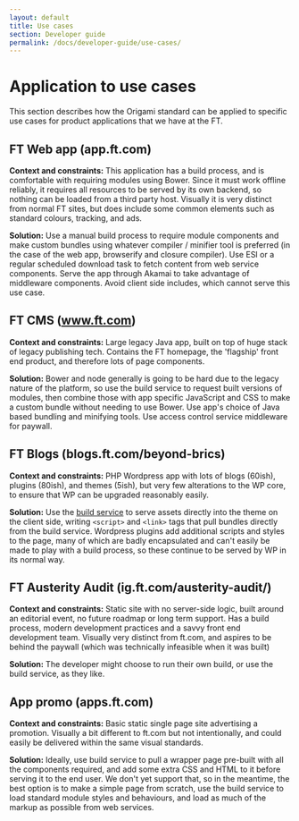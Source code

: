 ```yaml
---
layout: default
title: Use cases
section: Developer guide
permalink: /docs/developer-guide/use-cases/
---
```


# Application to use cases

This section describes how the Origami standard can be applied to specific use cases for product applications that we have at the FT.

## FT Web app (app.ft.com)

**Context and constraints:** This application has a build process, and is comfortable with requiring modules using Bower.  Since it must work offline reliably, it requires all resources to be served by its own backend, so nothing can be loaded from a third party host.  Visually it is very distinct from normal FT sites, but does include some common elements such as standard colours, tracking, and ads.

**Solution:** Use a manual build process to require module components and make custom bundles using whatever compiler / minifier tool is preferred (in the case of the web app, browserify and closure compiler).  Use ESI or a regular scheduled download task to fetch content from web service components.  Serve the app through Akamai to take advantage of middleware components.  Avoid client side includes, which cannot serve this use case.


## FT CMS (www.ft.com)

**Context and constraints:** Large legacy Java app, built on top of huge stack of legacy publishing tech.  Contains the FT homepage, the 'flagship' front end product, and therefore lots of page components.

**Solution:** Bower and node generally is going to be hard due to the legacy nature of the platform, so use the build service to request built versions of modules, then combine those with app specific JavaScript and CSS to make a custom bundle without needing to use Bower.  Use app's choice of Java based bundling and minifying tools.  Use access control service middleware for paywall.


## FT Blogs (blogs.ft.com/beyond-brics)

**Context and constraints:** PHP Wordpress app with lots of blogs (60ish), plugins (80ish), and themes (5ish), but very few alterations to the WP core, to ensure that WP can be upgraded reasonably easily.

**Solution:** Use the [build service](build-service) to serve assets directly into the theme on the client side, writing `<script>` and `<link>` tags that pull bundles directly from the build service.  Wordpress plugins add additional scripts and styles to the page, many of which are badly encapsulated and can't easily be made to play with a build process, so these continue to be served by WP in its normal way.


## FT Austerity Audit (ig.ft.com/austerity-audit/)

**Context and constraints:** Static site with no server-side logic, built around an editorial event, no future roadmap or long term support.  Has a build process, modern development practices and a savvy front end development team.  Visually very distinct from ft.com, and aspires to be behind the paywall (which was technically infeasible when it was built)

**Solution:** The developer might choose to run their own build, or use the build service, as they like.

## App promo (apps.ft.com)

**Context and constraints:** Basic static single page site advertising a promotion.  Visually a bit different to ft.com but not intentionally, and could easily be delivered within the same visual standards.

**Solution:** Ideally, use build service to pull a wrapper page pre-built with all the components required, and add some extra CSS and HTML to it before serving it to the end user.  We don't yet support that, so in the meantime, the best option is to make a simple page from scratch, use the build service to load standard module styles and behaviours, and load as much of the markup as possible from web services.
